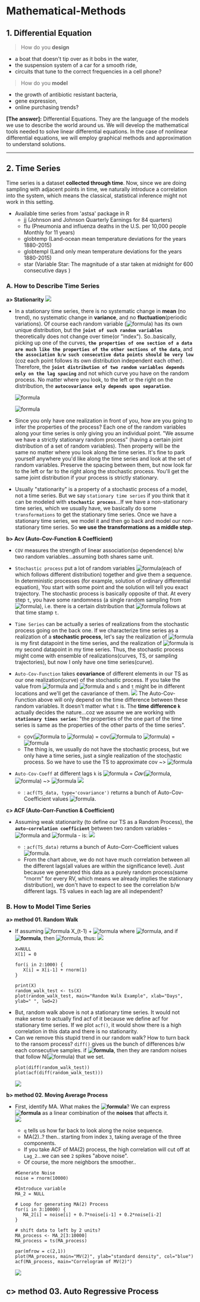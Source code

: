 # Mathematical-Methods

## 1. Differential Equation
> How do you **design**
 - a boat that doesn't tip over as it bobs in the water,
 - the suspension system of a car for a smooth ride,
 - circuits that tune to the correct frequencies in a cell phone?

> How do you **model**
 - the growth of antibiotic resistant bacteria,
 - gene expression,
 - online purchasing trends?

__[The answer]:__ Differential Equations. They are the language of the models we use to describe the world around us. We will develop the mathematical tools needed to solve linear differential equations. In the case of nonlinear differential equations, we will employ graphical methods and approximation to understand solutions.


-------------------------------------------------------------------------------------------------------------------
## 2. Time Series
Time series is a dataset **collected through time**. Now, since we are doing sampling with adjacent points in time, we naturally introduce a correlation into the system, which means the classical, statistical inference might not work in this setting.  
 - Available time series from 'astsa' package in R
   - jj (Johnson and Johnson Quarterly Earnings for 84 quarters)
   - flu (Pneumonia and influenza deaths in the U.S. per 10,000 people Monthly for 11 years)
   - globtemp (Land-ocean mean temperature deviations for the years 1880-2015)
   - globtempl (Land only mean temperature deviations for the years 1880-2015)
   - star (Variable Star: The magnitude of a star taken at midnight for 600 consecutive days )  
### A. How to Describe Time Series   
__a> Stationarity__
<img src="https://user-images.githubusercontent.com/31917400/78254900-7dcf5680-74ee-11ea-8e9b-076a354d77f1.jpg" /> 

 - In a stationary time series, there is no systematic change in **mean** (no trend), no systematic change in **variance**, and no **fluctuation**(periodic variations). Of course each random variable (![formula](https://render.githubusercontent.com/render/math?math=\X_1,\X_2,..)) has its own unique distribution, but the **`joint of such random variables`** theoretically does not change over time(or "index"). So..basically, picking up one of the curves, **`the properties of one section of a data are much like the properties of the other sections of the data`**, and **`the association b/w such consecutive data points should be very low`** (coz each point follows its own distribution independent each other). Therefore, the **`joint distribution of two random variables depends only on the lag spacing`** and not which curve you have on the random process. No matter where you look, to the left or the right on the distribution, the **`autocovariance only depends upon separation`**.  
 
   ![formula](https://render.githubusercontent.com/render/math?math=\mu(\t_n)=Constant)
   
   ![formula](https://render.githubusercontent.com/render/math?math=\gamma(\t_1,\t_2)=\gamma(\t_2-\t_1)=\gamma(k))
   
 - Since you only have one realization in front of you, how are you going to infer the properties of the process? Each one of the random variables along your time series is only giving you an individual point. "We assume we have a strictly stationary random process" (having a certain joint distribution of a set of random variables). Then property will be the same no matter where you look along the time series. It's fine to park yourself anywhere you'd like along the time series and look at the set of random variables. Preserve the spacing between them, but now look far to the left or far to the right along the stochastic process. You'll get the same joint distribution if your process is strictly stationary.
 - Usually "stationarity" is a property of a stochastic process of a model, not a time series. But we say `stationary time series` if you think that it can be modeled with **`stochastic process`**...If we have a non-stationary time series, which we usually have, we basically do some `transformations` to get the stationary time series. Once we have a stationary time series, we model it and then go back and model our non-stationary time series. So **we use the transformations as a middle step**.
 
__b> Acv (Auto-Cov-Function & Coefficient)__
 - `COV` measures the strength of linear association(so dependence) b/w two random variables...assuming both shares same unit.
 - `Stochastic process` put a lot of random variables ![formula](https://render.githubusercontent.com/render/math?math=\X_t)(each of which follows different distribution) together and give them a sequence. In deterministic processes (for example, solution of ordinary differential equation), You start with some point and the solution will tell you exact trajectory. The stochastic process is basically opposite of that. At every step `t`, you have some randomness (a single random sampling from ![formula](https://render.githubusercontent.com/render/math?math=\X_t)), i.e. there is a certain distribution that ![formula](https://render.githubusercontent.com/render/math?math=\X_t) follows at that time stamp `t`.
 - `Time Series` can be actually a series of realizations from the stochastic process going on the back one. If we characterize time series as a realization of a **stochastic process**, let's say the realization of ![formula](https://render.githubusercontent.com/render/math?math=\X_1) is my first datapoint in the time series, and the realization of ![formula](https://render.githubusercontent.com/render/math?math=\X_2) is my second datapoint in my time series. Thus, the stochastic process might come with ensemble of realizations(curves, TS, or sampling trajectories), but now I only have one time series(curve). 
 - `Auto-Cov-Function` takes **covariance** of different elements in our TS as our one realization(curve) of the stochastic process. If you take the value from ![formula](https://render.githubusercontent.com/render/math?math=\X_t) and ![formula](https://render.githubusercontent.com/render/math?math=\X_s) and `s` and `t` might be in different locations and we'll get the cavariance of them. <img src="https://user-images.githubusercontent.com/31917400/78037218-281a7300-7363-11ea-8162-b4ce0ee4fb1f.jpg" /> The Auto-Cov-Function above will only depend on the time difference between these random variables. It doesn't matter what `t` is. The **time difference `k`** actually decides the nature...coz we assume we are working with **`stationary times series`**: "the properties of the one part of the time series is same as the properties of the other parts of the time series".
   - cov(![formula](https://render.githubusercontent.com/render/math?math=\X_1) to ![formula](https://render.githubusercontent.com/render/math?math=\X_1plus_k)) = cov(![formula](https://render.githubusercontent.com/render/math?math=\X_10) to ![formula](https://render.githubusercontent.com/render/math?math=\X_10plus_k)) = ![formula](https://render.githubusercontent.com/render/math?math=\gamma_k)
   - The thing is, we usually do not have the stochastic process, but we only have a time series, just a single realization of the stochastic process. So we have to use the TS to approximate cov ~> ![formula](https://render.githubusercontent.com/render/math?math=\C_k)
 - `Auto-Cov-Coeff` at different lags `k` is ![formula](https://render.githubusercontent.com/render/math?math=\gamma_k) = 𝐶𝑜𝑣(![formula](https://render.githubusercontent.com/render/math?math=\X_t), ![formula](https://render.githubusercontent.com/render/math?math=\X_tplus_k)) ~> ![formula](https://render.githubusercontent.com/render/math?math=\C_k) <img src="https://user-images.githubusercontent.com/31917400/78255911-ce937f00-74ef-11ea-9514-3de8515577c3.jpg" />
   
   - : `acf(TS_data, type='covariance')` returns a bunch of Auto-Cov-Coefficient values ![formula](https://render.githubusercontent.com/render/math?math=\C_k). 

__c> ACF (Auto-Corr-Function & Coefficient)__
 - Assuming weak stationarity (to define our TS as a Random Process), the **`auto-correlation coefficient`** between two random variables - ![formula](https://render.githubusercontent.com/render/math?math=\X_t) and ![formula](https://render.githubusercontent.com/render/math?math=\X_tplus_k) - is: <img src="https://user-images.githubusercontent.com/31917400/78048697-05dc2180-7372-11ea-816a-5c71815aa778.jpg" />   
 
   - :  `acf(TS_data)` returns a bunch of Auto-Corr-Coefficient values ![formula](https://render.githubusercontent.com/render/math?math=\gamma_k). 
   - From the chart above, we do not have much correlation between all the different lags(all values are within the significance level). Just because we generated this data as a purely random process(same "rnorm" for every RV, which means we already implies the stationary distribution), we don't have to expect to see the correlation b/w different lags. TS values in each lag are all independent? 

### B. How to Model Time Series   
__a> method 01. Random Walk__
 - If assuming ![formula](https://render.githubusercontent.com/render/math?math=\X_t=) X_(t-1) + ![formula](https://render.githubusercontent.com/render/math?math=\epsilon_t) where ![formula](https://render.githubusercontent.com/render/math?math=\epsilon_t~\N(\mu,\sigma^2)), and if **![formula](https://render.githubusercontent.com/render/math?math=\X_0=0)**, then ![formula](https://render.githubusercontent.com/render/math?math=\X_1=\epsilon_1), thus: <img src="https://user-images.githubusercontent.com/31917400/78176394-51ff9280-7454-11ea-862a-6978765dfc0c.jpg" />
   ```
   X=NULL
   X[1] = 0
   
   for(i in 2:1000) {
      X[i] = X[i-1] + rnorm(1)
   }
   
   print(X)
   random_walk_test <- ts(X)
   plot(random_walk_test, main="Random Walk Example", xlab="Days", ylab=" ", lwd=2)
   ```
 - But, random walk above is not a stationary time series. It would not make sense to actually find acf of it because we define acf for stationary time series. If we plot `acf()`, it would show there is a high correlation in this data and there is no stationarity.
 - Can we remove this stupid trend in our random walk? How to turn back to the ransom process? `diff()` gives us the bunch of differences b/w each consecutive samples. if **![formula](https://render.githubusercontent.com/render/math?math=\X_0=0)**, then they are random noises that follow N(![formula](https://render.githubusercontent.com/render/math?math=\mu,\sigma^2)) that we set. 
   ```
   plot(diff(random_walk_test))
   plot(acf(diff(random_walk_test)))
   ```
   <img src="https://user-images.githubusercontent.com/31917400/78182015-46fd3000-745d-11ea-8ae7-146b02f3c641.jpg" />

__b> method 02. Moving Average Process__
 - First, identify MA. What makes the **![formula](https://render.githubusercontent.com/render/math?math=\X_t)**? We can express **![formula](https://render.githubusercontent.com/render/math?math=\X_t)** as a linear combination of the **noises** that affects it.  
   <img src="https://user-images.githubusercontent.com/31917400/78192845-e8da4800-7470-11ea-8c6e-641972835c56.jpg" />
   
   - `q` tells us how far back to look along the noise sequence. 
   - MA(2)..? then.. starting from index `3`, taking average of the three components. 
   - If you take ACF of MA(2) process, the high correlation will cut off at `Lag_2`...we can see `2` spikes "above noise". 
   - Of course, the more neighbors the smoother..
   ```
   #Generate Noise
   noise = rnorm(10000)
   
   #Introduce variable
   MA_2 = NULL
   
   # Loop for generating MA(2) Process
   for(i in 3:10000) {
      MA_2[i] = noise[i] + 0.7*noise[i-1] + 0.2*noise[i-2]
   }
   
   # shift data to left by 2 units?
   MA_process <- MA_2[3:10000]
   MA_process = ts(MA_process)
   
   par(mfrow = c(2,1))
   plot(MA_process, main="MV(2)", ylab="standard density", col="blue")
   acf(MA_process, main="Correlogram of MV(2)")
   ```
   <img src="https://user-images.githubusercontent.com/31917400/78264089-a8271100-74fa-11ea-965c-437cb270d31e.jpg" />
 
__c> method 03. Auto Regressive Process__
 -  






























